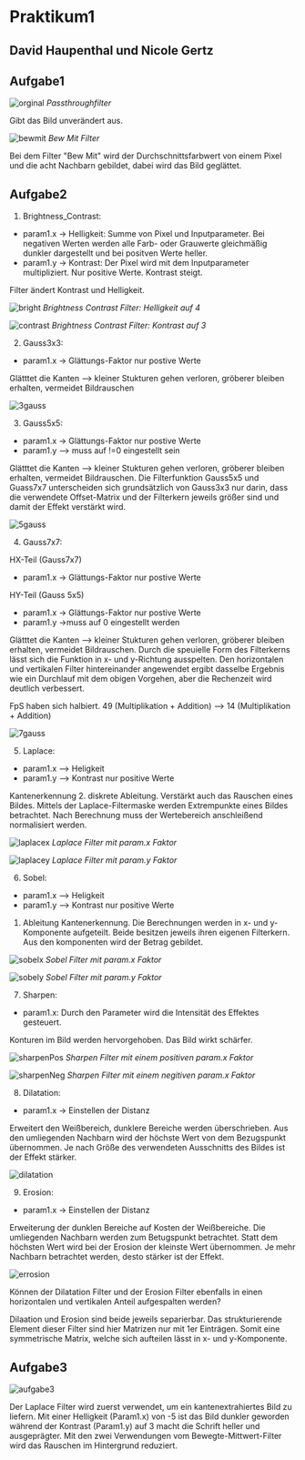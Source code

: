 # Praktikum1
## David Haupenthal und Nicole Gertz

## Aufgabe1
![orginal](docs/orginal.PNG)
*Passthroughfilter*

Gibt das Bild unverändert aus.

![bewmit](docs/BewMit.PNG)
*Bew Mit Filter*

Bei dem Filter "Bew Mit" wird der Durchschnittsfarbwert von einem Pixel und die acht Nachbarn gebildet, dabei wird das Bild geglättet.


## Aufgabe2

1. Brightness_Contrast: 
* param1.x -> Helligkeit: Summe von Pixel und Inputparameter. Bei negativen Werten werden alle Farb- oder Grauwerte gleichmäßig dunkler dargestellt und bei positven Werte heller.
* param1.y -> Kontrast: Der Pixel wird mit dem Inputparameter multipliziert. Nur positive Werte. Kontrast steigt. 

Filter ändert Kontrast und Helligkeit. 

![bright](docs/Brightness_Contrast.PNG)
*Brightness Contrast Filter: Helligkeit auf 4*

![contrast](docs/Brightness_0_Contrast_3.PNG)
*Brightness Contrast Filter: Kontrast auf 3*
   
2. Gauss3x3: 
* param1.x -> Glättungs-Faktor nur postive Werte

Glätttet die Kanten --> kleiner Stukturen gehen verloren, gröberer bleiben erhalten, vermeidet Bildrauschen

![3gauss](docs/3x3.PNG)
   
3. Gauss5x5:  
* param1.x -> Glättungs-Faktor nur postive Werte
* param1.y --> muss auf !=0 eingestellt sein

Glätttet die Kanten --> kleiner Stukturen gehen verloren, gröberer bleiben erhalten, vermeidet Bildrauschen. Die Filterfunktion Gauss5x5 und Guass7x7 unterscheiden sich grundsätzlich von Gauss3x3 nur darin, dass die verwendete Offset-Matrix und der Filterkern jeweils größer sind und damit der Effekt verstärkt wird. 

![5gauss](docs/5x5.PNG)
   
4. Gauss7x7: 

HX-Teil (Gauss7x7)
* param1.x -> Glättungs-Faktor nur postive Werte

HY-Teil (Gauss 5x5)
* param1.x -> Glättungs-Faktor nur postive Werte
* param1.y ->muss auf 0 eingestellt werden

Glätttet die Kanten --> kleiner Stukturen gehen verloren, gröberer bleiben erhalten, vermeidet Bildrauschen. Durch die speuielle Form des Filterkerns lässt sich die Funktion in x- und y-Richtung ausspelten. Den horizontalen und vertikalen Filter hintereinander angewendet ergibt dasselbe Ergebnis wie ein Durchlauf mit dem obigen Vorgehen, aber die Rechenzeit wird deutlich verbessert.

FpS haben sich halbiert. 49 (Multiplikation + Addition) --> 14 (Multiplikation + Addition)

![7gauss](docs/7x7.PNG)

   
5. Laplace:
* param1.x --> Heligkeit 
* param1.y --> Kontrast nur positive Werte

Kantenerkennung 2. diskrete Ableitung. Verstärkt auch das Rauschen eines Bildes.
Mittels der Laplace-Filtermaske werden Extrempunkte eines Bildes betrachtet. Nach Berechnung muss der Wertebereich anschleißend normalisiert werden.

![laplacex](docs/Laplace_X.PNG)
*Laplace Filter mit param.x Faktor*

![laplacey](docs/Laplace_Y.PNG)
*Laplace Filter mit param.y Faktor*

6. Sobel:
* param1.x --> Heligkeit 
* param1.y --> Kontrast nur positive Werte

 1. Ableitung Kantenerkennung. Die Berechnungen werden in x- und y-Komponente aufgeteilt. Beide besitzen jeweils ihren eigenen Filterkern. Aus den komponenten wird der Betrag gebildet.

![sobelx](docs/Sobel_X.PNG)
*Sobel Filter mit param.x Faktor*

![sobely](docs/Sobel_Y.PNG)
*Sobel Filter mit param.y Faktor*
   
7. Sharpen:
* param1.x: Durch den Parameter wird die Intensität des Effektes gesteuert.

Konturen im Bild werden hervorgehoben. Das Bild wirkt schärfer.

![sharpenPos](docs/Sharpen_Pos.PNG)
*Sharpen Filter mit einem positiven param.x Faktor*

![sharpenNeg](docs/Sharpen_Neg.PNG)
*Sharpen Filter mit einem negitiven param.x Faktor*
   
8. Dilatation:
* param1.x -> Einstellen der Distanz

Erweitert den Weißbereich, dunklere Bereiche werden überschrieben. Aus den umliegenden Nachbarn wird der höchste Wert von dem Bezugspunkt übernommen. Je nach Größe des verwendeten Ausschnitts des Bildes ist der Effekt stärker.


![dilatation](docs/dilatation.PNG)
   
9. Erosion:
* param1.x -> Einstellen der Distanz

Erweiterung der dunklen Bereiche auf Kosten der Weißbereiche. Die umliegenden Nachbarn werden zum Betugspunkt betrachtet. Statt dem höchsten Wert wird bei der Erosion der kleinste Wert übernommen. Je mehr Nachbarn betrachtet werden, desto stärker ist der Effekt.

![errosion](docs/errosion.PNG)

Können der Dilatation Filter und der Erosion Filter ebenfalls in einen horizontalen und vertikalen Anteil aufgespalten werden?

Dilaation und Erosion sind beide jeweils separierbar. Das strukturierende Element dieser Filter sind hier Matrizen nur mit 1er Einträgen. Somit eine symmetrische Matrix, welche sich aufteilen lässt in x- und y-Komponente.



## Aufgabe3

![aufgabe3](docs/aufgabe3.PNG)

Der Laplace Filter wird zuerst verwendet, um ein kantenextrahiertes Bild zu liefern. Mit einer Helligkeit (Param1.x) von -5 ist das Bild dunkler geworden während der Kontrast (Param1.y) auf 3 macht die Schrift heller und ausgeprägter. Mit den zwei Verwendungen vom Bewegte-Mittwert-Filter wird das Rauschen im Hintergrund reduziert.




